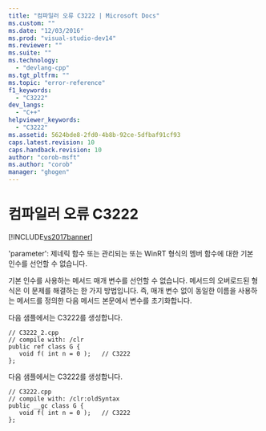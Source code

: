 ```yaml
---
title: "컴파일러 오류 C3222 | Microsoft Docs"
ms.custom: ""
ms.date: "12/03/2016"
ms.prod: "visual-studio-dev14"
ms.reviewer: ""
ms.suite: ""
ms.technology: 
  - "devlang-cpp"
ms.tgt_pltfrm: ""
ms.topic: "error-reference"
f1_keywords: 
  - "C3222"
dev_langs: 
  - "C++"
helpviewer_keywords: 
  - "C3222"
ms.assetid: 5624bde8-2fd0-4b8b-92ce-5dfbaf91cf93
caps.latest.revision: 10
caps.handback.revision: 10
author: "corob-msft"
ms.author: "corob"
manager: "ghogen"
---
```

# 컴파일러 오류 C3222
[!INCLUDE[vs2017banner](../../assembler/inline/includes/vs2017banner.md)]

'parameter': 제네릭 함수 또는 관리되는 또는 WinRT 형식의 멤버 함수에 대한 기본 인수를 선언할 수 없습니다.  
  
 기본 인수를 사용하는 메서드 매개 변수를 선언할 수 없습니다.  메서드의 오버로드된 형식은 이 문제를 해결하는 한 가지 방법입니다.  즉, 매개 변수 없이 동일한 이름을 사용하는 메서드를 정의한 다음 메서드 본문에서 변수를 초기화합니다.  
  
 다음 샘플에서는 C3222를 생성합니다.  
  
```  
// C3222_2.cpp  
// compile with: /clr  
public ref class G {  
   void f( int n = 0 );   // C3222  
};  
```  
  
 다음 샘플에서는 C3222를 생성합니다.  
  
```  
// C3222.cpp  
// compile with: /clr:oldSyntax  
public __gc class G {  
   void f( int n = 0 );   // C3222  
};  
```